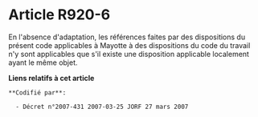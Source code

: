 # Article R920-6

En l'absence d'adaptation, les références faites par des dispositions du présent code applicables à Mayotte à des
dispositions du code du travail n'y sont applicables que s'il existe une disposition applicable localement ayant le même
objet.

**Liens relatifs à cet article**

	**Codifié par**:

	  - Décret n°2007-431 2007-03-25 JORF 27 mars 2007
